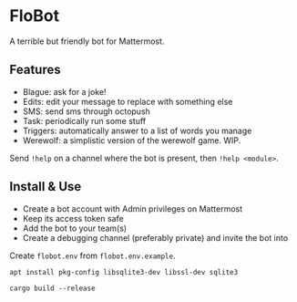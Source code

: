 # FloBot

A terrible but friendly bot for Mattermost.

## Features

 * Blague: ask for a joke!
 * Edits: edit your message to replace with something else
 * SMS: send sms through octopush
 * Task: periodically run some stuff
 * Triggers: automatically answer to a list of words you manage
 * Werewolf: a simplistic version of the werewolf game. WIP.

Send `!help` on a channel where the bot is present, then `!help <module>`.

## Install & Use

 * Create a bot account with Admin privileges on Mattermost
 * Keep its access token safe
 * Add the bot to your team(s)
 * Create a debugging channel (preferably private) and invite the bot into

Create `flobot.env` from `flobot.env.example`.

```
apt install pkg-config libsqlite3-dev libssl-dev sqlite3

cargo build --release
```